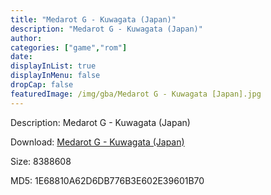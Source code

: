 ```yaml
---
title: "Medarot G - Kuwagata (Japan)"
description: "Medarot G - Kuwagata (Japan)"
author: 
categories: ["game","rom"]
date: 
displayInList: true
displayInMenu: false
dropCap: false
featuredImage: /img/gba/Medarot G - Kuwagata [Japan].jpg
---
```


Description: Medarot G - Kuwagata (Japan)

Download: <a style="text-decoration:underline;" href="https://mega.nz/#!aKIygYhL!SDbRxdT85DcqZWlGlgsvK75nmApVNEJhY6RWOSrca-0" target = "_blank" rel = "nofollow" > Medarot G - Kuwagata (Japan)</a>

Size: 8388608

MD5: 1E68810A62D6DB776B3E602E39601B70

